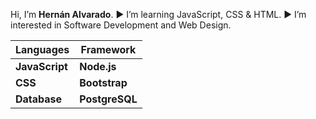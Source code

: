 Hi, I’m **Hernán Alvarado**.
▶️ I’m learning JavaScript, CSS & HTML.
▶️ I’m interested in Software Development and Web Design.

 |Languages |Framework|
 |----------|---------|
 |**JavaScript**| **Node.js** |          
 |   **CSS**    |**Bootstrap**| 
|   **Database**    |**PostgreSQL**| 



